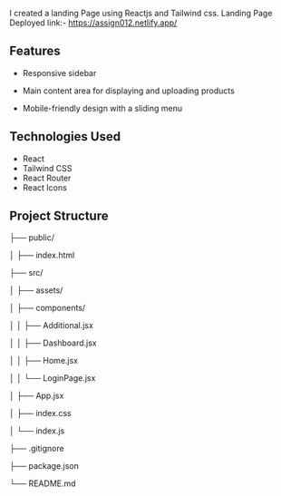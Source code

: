 I created a landing Page using Reactjs and Tailwind css.
Landing Page Deployed link:- https://assign012.netlify.app/

## Features

- Responsive sidebar 

- Main content area for displaying and uploading products

- Mobile-friendly design with a sliding menu

## Technologies Used

- React
- Tailwind CSS
- React Router
- React Icons

## Project Structure

├── public/

│   ├── index.html


├── src/

│   ├── assets/

│   ├── components/

│   │   ├── Additional.jsx

│   │   ├── Dashboard.jsx

│   │   ├── Home.jsx

│   │   └── LoginPage.jsx

│   ├── App.jsx

│   ├── index.css

│   └── index.js

├── .gitignore

├── package.json

└── README.md

   
